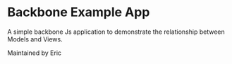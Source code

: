# Backbone Example App

A simple backbone Js application to demonstrate the relationship between Models and Views.

Maintained by Eric
